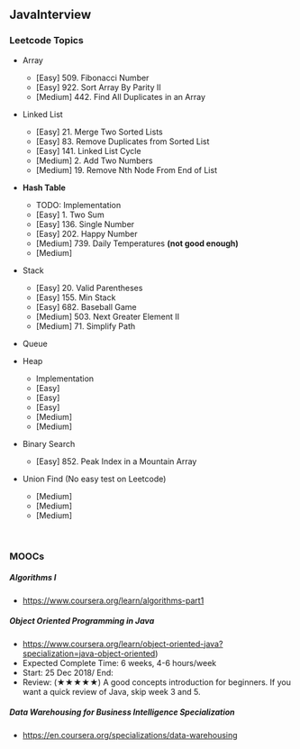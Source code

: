 JavaInterview
--
<h3>Leetcode Topics</h3>

   * Array
      * [Easy] 509. Fibonacci Number
      * [Easy] 922. Sort Array By Parity II
      * [Medium] 442. Find All Duplicates in an Array
   * Linked List
      * [Easy] 21. Merge Two Sorted Lists
      * [Easy] 83. Remove Duplicates from Sorted List
      * [Easy] 141. Linked List Cycle
      * [Medium] 2. Add Two Numbers
      * [Medium] 19. Remove Nth Node From End of List
   * **Hash Table**
      * TODO: Implementation
      * [Easy] 1. Two Sum
      * [Easy] 136. Single Number
      * [Easy] 202. Happy Number
      * [Medium] 739. Daily Temperatures **(not good enough)**
      * [Medium] 
   * Stack
      * [Easy] 20. Valid Parentheses
      * [Easy] 155. Min Stack
      * [Easy] 682. Baseball Game
      * [Medium] 503. Next Greater Element II
      * [Medium] 71. Simplify Path
   * Queue
   * Heap
      * Implementation
      * [Easy]
      * [Easy]
      * [Easy]
      * [Medium]
      * [Medium]

   * Binary Search
      * [Easy] 852. Peak Index in a Mountain Array
   * Union Find (No easy test on Leetcode)
      * [Medium] 
      * [Medium] 
      * [Medium] 

<br>
<h3>MOOCs</h3>

<h5>Algorithms I</h5>

* https://www.coursera.org/learn/algorithms-part1

<h5>Object Oriented Programming in Java</h5>

* https://www.coursera.org/learn/object-oriented-java?specialization=java-object-oriented)</br>
* Expected Complete Time: 6 weeks, 4-6 hours/week 
* Start: 25 Dec 2018/ End:
* Review: (★★★★★)
   A good concepts introduction for beginners. If you want a quick review of Java, skip week 3 and 5.

<h5>Data Warehousing for Business Intelligence Specialization</h5>

* https://en.coursera.org/specializations/data-warehousing

